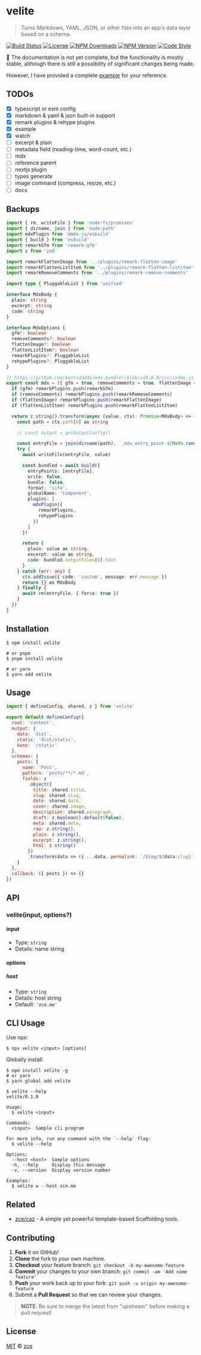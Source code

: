 # velite

> Turns Markdown, YAML, JSON, or other files into an app's data layer based on a schema.

[![Build Status][actions-img]][actions-url]
[![License][license-img]][license-url]
[![NPM Downloads][downloads-img]][downloads-url]
[![NPM Version][version-img]][version-url]
[![Code Style][style-img]][style-url]

:construction: The documentation is not yet complete, but the functionality is mostly stable, although there is still a possibility of significant changes being made.

However, I have provided a complete [example](example) for your reference.

## TODOs

- [x] typescript or esm config
- [x] markdown & yaml & json built-in support
- [x] remark plugins & rehype plugins
- [x] example
- [x] watch
- [ ] excerpt & plain
- [ ] metadata field (reading-time, word-count, etc.)
- [ ] mdx
- [ ] reference parent
- [ ] nextjs plugin
- [ ] types generate
- [ ] image command (compress, resize, etc.)
- [ ] docs

## Backups

```typescript
import { rm, writeFile } from 'node:fs/promises'
import { dirname, join } from 'node:path'
import mdxPlugin from '@mdx-js/esbuild'
import { build } from 'esbuild'
import remarkGfm from 'remark-gfm'
import z from 'zod'

import remarkFlattenImage from '../plugins/remark-flatten-image'
import remarkFlattenListItem from '../plugins/remark-flatten-listitem'
import remarkRemoveComments from '../plugins/remark-remove-comments'

import type { PluggableList } from 'unified'

interface MdxBody {
  plain: string
  excerpt: string
  code: string
}

interface MdxOptions {
  gfm?: boolean
  removeComments?: boolean
  flattenImage?: boolean
  flattenListItem?: boolean
  remarkPlugins?: PluggableList
  rehypePlugins?: PluggableList
}

// https://github.com/kentcdodds/mdx-bundler/blob/v10.0.0/src/index.js
export const mdx = ({ gfm = true, removeComments = true, flattenImage = true, flattenListItem = true, remarkPlugins = [], rehypePlugins = [] }: MdxOptions = {}) => {
  if (gfm) remarkPlugins.push(remarkGfm)
  if (removeComments) remarkPlugins.push(remarkRemoveComments)
  if (flattenImage) remarkPlugins.push(remarkFlattenImage)
  if (flattenListItem) remarkPlugins.push(remarkFlattenListItem)

  return z.string().transform(async (value, ctx): Promise<MdxBody> => {
    const path = ctx.path[0] as string

    // const output = getOutputConfig()

    const entryFile = join(dirname(path), `_mdx_entry_point-${Math.random()}.mdx`)
    try {
      await writeFile(entryFile, value)

      const bundled = await build({
        entryPoints: [entryFile],
        write: false,
        bundle: false,
        format: 'iife',
        globalName: 'Component',
        plugins: [
          mdxPlugin({
            remarkPlugins,
            rehypePlugins
          })
        ]
      })

      return {
        plain: value as string,
        excerpt: value as string,
        code: bundled.outputFiles[0].text
      }
    } catch (err: any) {
      ctx.addIssue({ code: 'custom', message: err.message })
      return {} as MdxBody
    } finally {
      await rm(entryFile, { force: true })
    }
  })
}
```

## Installation

```shell
$ npm install velite

# or pnpm
$ pnpm install velite

# or yarn
$ yarn add velite
```

## Usage

<!-- TODO: Introduction of Usage -->

```javascript
import { defineConfig, shared, z } from 'velite'

export default defineConfig({
  root: 'content',
  output: {
    data: 'dist',
    static: 'dist/static',
    base: '/static'
  },
  schemas: {
    posts: {
      name: 'Post',
      pattern: 'posts/**/*.md',
      fields: z
        .object({
          title: shared.title,
          slug: shared.slug,
          date: shared.date,
          cover: shared.image,
          description: shared.paragraph,
          draft: z.boolean().default(false),
          meta: shared.meta,
          raw: z.string(),
          plain: z.string(),
          excerpt: z.string(),
          html: z.string()
        })
        .transform(data => ({ ...data, permalink: `/blog/${data.slug}` }))
    }
  },
  callback: ({ posts }) => {}
})
```

## API

<!-- TODO: Introduction of API -->

### velite(input, options?)

#### input

- Type: `string`
- Details: name string

#### options

##### host

- Type: `string`
- Details: host string
- Default: `'zce.me'`

## CLI Usage

<!-- TODO: Introduction of CLI -->

Use npx:

```shell
$ npx velite <input> [options]
```

Globally install:

```shell
$ npm install velite -g
# or yarn
$ yarn global add velite
```

```shell
$ velite --help
velite/0.1.0

Usage:
  $ velite <input>

Commands:
  <input>  Sample cli program

For more info, run any command with the `--help` flag:
  $ velite --help

Options:
  --host <host>  Sample options
  -h, --help     Display this message
  -v, --version  Display version number

Examples:
  $ velite w --host zce.me
```

## Related

- [zce/caz](https://github.com/zce/caz) - A simple yet powerful template-based Scaffolding tools.

## Contributing

1. **Fork** it on GitHub!
2. **Clone** the fork to your own machine.
3. **Checkout** your feature branch: `git checkout -b my-awesome-feature`
4. **Commit** your changes to your own branch: `git commit -am 'Add some feature'`
5. **Push** your work back up to your fork: `git push -u origin my-awesome-feature`
6. Submit a **Pull Request** so that we can review your changes.

> **NOTE**: Be sure to merge the latest from "upstream" before making a pull request!

## License

[MIT](LICENSE) &copy; [zce](https://zce.me)

[actions-img]: https://img.shields.io/github/actions/workflow/status/zce/velite/main.yml
[actions-url]: https://github.com/zce/velite/actions
[codecov-img]: https://img.shields.io/codecov/c/github/zce/velite
[codecov-url]: https://codecov.io/gh/zce/velite
[license-img]: https://img.shields.io/github/license/zce/velite
[license-url]: https://github.com/zce/velite/blob/master/LICENSE
[downloads-img]: https://img.shields.io/npm/dm/velite
[downloads-url]: https://npm.im/velite
[version-img]: https://img.shields.io/npm/v/velite
[version-url]: https://npm.im/velite
[dependency-img]: https://img.shields.io/librariesio/github/zce/velite
[dependency-url]: https://github.com/zce/velite
[style-img]: https://img.shields.io/badge/code_style-standard-brightgreen
[style-url]: https://standardjs.com
